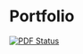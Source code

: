 # Portfolio

[![PDF Status](https://www.sharelatex.com/github/repos/jkaan/portfolio/builds/latest/badge.svg)](https://www.sharelatex.com/github/repos/jkaan/portfolio/builds/latest/output.pdf)
